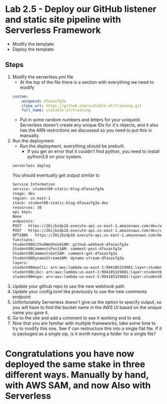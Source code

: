 # Lab 2.5 - Deploy our GitHub listener and static site pipeline with Serverless Framework

- Modify the template
- Deploy the template


## Steps

1. Modify the serverless.yml file
    - At the top of the file there is a section with everything we need to modify
    ```yaml
    custom:
        uniqueid: dfasasfg3a
        clone_url: https://github.com/scalable-af/training.git
        full_name: scalable-af/training
    ```
    - Put in some random numbers and letters for your uniqueid. Serverless doesn't create any unique IDs for it's objects, and it also has the ARN restrictions we discussed so you need to put this in manually.
2. Run the deployment
    - Run the deployment, everything should be prebuilt.
        -   If you get an error that it couldn't find python, you need to install python3.6 on your system.
    ```bash
    serverless deploy
    ```
    You should eventually get output similar to
    ```bash
    Service Information
    service: student00-static-blog-dfasasfg3a
    stage: dev
    region: us-east-1
    stack: student00-static-blog-dfasasfg3a-dev
    resources: 30
    api keys:
    None
    endpoints:
    POST - https://20ijbzdp18.execute-api.us-east-1.amazonaws.com/dev/webhook
    POST - https://20ijbzdp18.execute-api.us-east-1.amazonaws.com/dev/comments
    OPTIONS - https://20ijbzdp18.execute-api.us-east-1.amazonaws.com/dev/comments
    functions:
    Student00GithubWebhookSAM: github-webhook-dfasasfg3a
    Student00CommentsPostSAM: comment-post-dfasasfg3a
    Student00CommentsGetSAM: comment-get-dfasasfg3a
    Student00DynamoStreamSAM: dynamo-stream-dfasasfg3a
    layers:
    student00AwsCli: arn:aws:lambda:us-east-1:994185329081:layer:student00AwsCli:5
    student00Libc: arn:aws:lambda:us-east-1:994185329081:layer:student00Libc:5
    student00Hugo: arn:aws:lambda:us-east-1:994185329081:layer:student00Hugo:3

    ```
3. Update your github repo to use the new webhook path
4. Update your config.toml like previously to use the new comments endpoint
5. Unfortunately Serverless doesn't give us the option to specify output, so you will have to find the bucket name in the AWS UI based on the unique name you gave it.
6. Go to the site and add a comment to see it working end to end.
7. Now that you are familiar with multiple frameworks, take some time to try to modify this one. See if can restructure this into a single flat file. If it is packaged as a single zip, is it worth having a folder for a single file?

# Congratulations you have now deployed the same stake in three different ways. Manually by hand, with AWS SAM, and now Also with Serverless